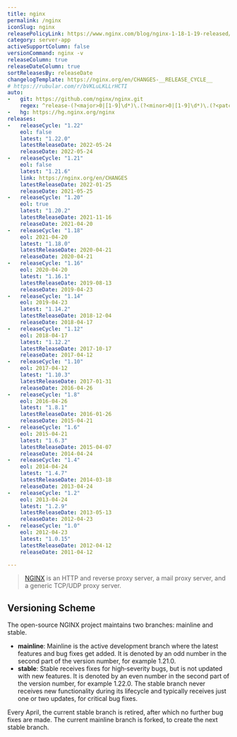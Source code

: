 ```yaml
---
title: nginx
permalink: /nginx
iconSlug: nginx
releasePolicyLink: https://www.nginx.com/blog/nginx-1-18-1-19-released/#NGINX-Versioning-Explained
category: server-app
activeSupportColumn: false
versionCommand: nginx -v
releaseColumn: true
releaseDateColumn: true
sortReleasesBy: releaseDate
changelogTemplate: https://nginx.org/en/CHANGES-__RELEASE_CYCLE__
# https://rubular.com/r/bVKLuLKLLrHCTI
auto:
-   git: https://github.com/nginx/nginx.git
    regex: ^release-(?<major>0|[1-9]\d*)\.(?<minor>0|[1-9]\d*)\.(?<patch>0|[1-9]\d*)$
-   hg: https://hg.nginx.org/nginx
releases:
-   releaseCycle: "1.22"
    eol: false
    latest: "1.22.0"
    latestReleaseDate: 2022-05-24
    releaseDate: 2022-05-24
-   releaseCycle: "1.21"
    eol: false
    latest: "1.21.6"
    link: https://nginx.org/en/CHANGES
    latestReleaseDate: 2022-01-25
    releaseDate: 2021-05-25
-   releaseCycle: "1.20"
    eol: true
    latest: "1.20.2"
    latestReleaseDate: 2021-11-16
    releaseDate: 2021-04-20
-   releaseCycle: "1.18"
    eol: 2021-04-20
    latest: "1.18.0"
    latestReleaseDate: 2020-04-21
    releaseDate: 2020-04-21
-   releaseCycle: "1.16"
    eol: 2020-04-20
    latest: "1.16.1"
    latestReleaseDate: 2019-08-13
    releaseDate: 2019-04-23
-   releaseCycle: "1.14"
    eol: 2019-04-23
    latest: "1.14.2"
    latestReleaseDate: 2018-12-04
    releaseDate: 2018-04-17
-   releaseCycle: "1.12"
    eol: 2018-04-17
    latest: "1.12.2"
    latestReleaseDate: 2017-10-17
    releaseDate: 2017-04-12
-   releaseCycle: "1.10"
    eol: 2017-04-12
    latest: "1.10.3"
    latestReleaseDate: 2017-01-31
    releaseDate: 2016-04-26
-   releaseCycle: "1.8"
    eol: 2016-04-26
    latest: "1.8.1"
    latestReleaseDate: 2016-01-26
    releaseDate: 2015-04-21
-   releaseCycle: "1.6"
    eol: 2015-04-21
    latest: "1.6.3"
    latestReleaseDate: 2015-04-07
    releaseDate: 2014-04-24
-   releaseCycle: "1.4"
    eol: 2014-04-24
    latest: "1.4.7"
    latestReleaseDate: 2014-03-18
    releaseDate: 2013-04-24
-   releaseCycle: "1.2"
    eol: 2013-04-24
    latest: "1.2.9"
    latestReleaseDate: 2013-05-13
    releaseDate: 2012-04-23
-   releaseCycle: "1.0"
    eol: 2012-04-23
    latest: "1.0.15"
    latestReleaseDate: 2012-04-12
    releaseDate: 2011-04-12

---
```


> [NGINX](https://nginx.org/) is an HTTP and reverse proxy server, a mail proxy server, and a generic TCP/UDP proxy server.

## Versioning Scheme

The open-source NGINX project maintains two branches: mainline and stable.

- **mainline**: 
    Mainline is the active development branch where the latest features and bug fixes get added. It is denoted by an odd number in the second part of the version number, for example 1.21.0.
- **stable**:
    Stable receives fixes for high‑severity bugs, but is not updated with new features. It is denoted by an even number in the second part of the version number, for example 1.22.0. The stable branch never receives new functionality during its lifecycle and typically receives just one or two updates, for critical bug fixes.
   
Every April, the current stable branch is retired, after which no further bug fixes are made. The current mainline branch is forked, to create the next stable branch.
